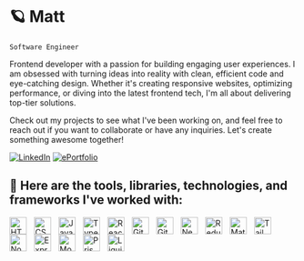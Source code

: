 # 🪐 Matt

`Software Engineer`

Frontend developer with a passion for building engaging user experiences. I am obsessed with turning ideas into reality with clean, efficient code and eye-catching design. Whether it's creating responsive websites, optimizing performance, or diving into the latest frontend tech, I'm all about delivering top-tier solutions.

Check out my projects to see what I've been working on, and feel free to reach out if you want to collaborate or have any inquiries. Let's create something awesome together!

[![LinkedIn](https://img.shields.io/badge/LinkedIn-0077B5?style=for-the-badge&logo=linkedin&logoColor=white)](https://www.linkedin.com/in/jonathan-doe/)
[![ePortfolio](https://img.shields.io/badge/ePortfolio-red?style=for-the-badge&logo=google-chrome&logoColor=white)](https://www.jonathandoe.com/)


## :hammer: Here are the tools, libraries, technologies, and frameworks I've worked with:
<img align="left" alt="HTML" width="30px" style="padding-right:10px;" src="https://cdn.jsdelivr.net/gh/devicons/devicon/icons/html5/html5-plain.svg" />
<img align="left" alt="CSS" width="30px" style="padding-right:10px;" src="https://cdn.jsdelivr.net/gh/devicons/devicon/icons/css3/css3-plain.svg" />
<img align="left" alt="JavaScript" width="30px" style="padding-right:10px;" src="https://cdn.jsdelivr.net/gh/devicons/devicon/icons/javascript/javascript-plain.svg" />
<img align="left" alt="TypeScript" width="30px" style="padding-right:10px;" src="https://cdn.jsdelivr.net/gh/devicons/devicon/icons/typescript/typescript-plain.svg" />
<img align="left" alt="React" width="30px" style="padding-right:10px;" src="https://cdn.jsdelivr.net/gh/devicons/devicon/icons/react/react-original.svg" />
<img align="left" alt="GitHub" width="30px" style="padding-right:10px;" src="https://cdn.jsdelivr.net/gh/devicons/devicon/icons/github/github-original.svg" />
<img align="left" alt="Git" width="30px" style="padding-right:10px;" src="https://cdn.jsdelivr.net/gh/devicons/devicon/icons/git/git-original.svg" />
<img align="left" alt="Next.js" width="30px" style="padding-right:10px;" src="https://cdn.jsdelivr.net/gh/devicons/devicon/icons/nextjs/nextjs-original.svg" />
<img align="left" alt="Redux" width="30px" style="padding-right:10px;" src="https://cdn.jsdelivr.net/gh/devicons/devicon/icons/redux/redux-original.svg" />
<img align="left" alt="MaterialUI" width="30px" style="padding-right:10px;" src="https://cdn.jsdelivr.net/gh/devicons/devicon/icons/materialui/materialui-plain.svg" />
<img align="left" alt="Tailwind" width="30px" style="padding-right:10px;" src="https://www.vectorlogo.zone/logos/tailwindcss/tailwindcss-icon.svg" />
<img align="left" alt="Node" width="30px" style="padding-right:10px;" src="https://static-00.iconduck.com/assets.00/node-js-icon-1817x2048-g8tzf91e.png" />
<img align="left" alt="Express" width="30px" style="padding-right:10px;" src="https://cdn.icon-icons.com/icons2/2699/PNG/512/expressjs_logo_icon_169185.png" />
<img align="left" alt="MongoDB" width="30px" style="padding-right:10px;" src="https://www.svgrepo.com/show/331488/mongodb.svg" />
<img align="left" alt="Prisma" width="30px" style="padding-right:10px;" src="https://static-00.iconduck.com/assets.00/prisma-icon-423x512-isxs6996.png" />
<img align="left" alt="Liquid" width="30px" style="padding-right:10px;" src="https://assets-global.website-files.com/64be309a0c8ae7454454fcef/653932043d90a3fa696fd68a_liquid-logo-text.png" />
